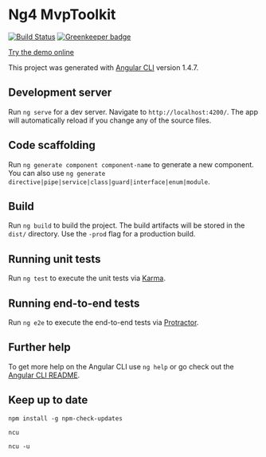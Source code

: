 # Ng4 MvpToolkit 

[![Build Status](https://travis-ci.org/vlad-ovsyannikov/ng4-mvp-toolkit.svg?branch=master)](https://travis-ci.org/vlad-ovsyannikov/ng4-mvp-toolkit) [![Greenkeeper badge](https://badges.greenkeeper.io/vlad-ovsyannikov/ng4-mvp-toolkit.svg)](https://greenkeeper.io/)


[Try the demo online](http://ng4-mvp-toolkit.surge.sh)


This project was generated with [Angular CLI](https://github.com/angular/angular-cli) version 1.4.7.

## Development server

Run `ng serve` for a dev server. Navigate to `http://localhost:4200/`. The app will automatically reload if you change any of the source files.

## Code scaffolding

Run `ng generate component component-name` to generate a new component. You can also use `ng generate directive|pipe|service|class|guard|interface|enum|module`.

## Build

Run `ng build` to build the project. The build artifacts will be stored in the `dist/` directory. Use the `-prod` flag for a production build.

## Running unit tests

Run `ng test` to execute the unit tests via [Karma](https://karma-runner.github.io).

## Running end-to-end tests

Run `ng e2e` to execute the end-to-end tests via [Protractor](http://www.protractortest.org/).

## Further help

To get more help on the Angular CLI use `ng help` or go check out the [Angular CLI README](https://github.com/angular/angular-cli/blob/master/README.md).

## Keep up to date

`npm install -g npm-check-updates`

`ncu`

`ncu -u`
